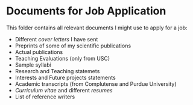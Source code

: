 # Documents for Job Application #

This folder contains all relevant documents I might use to apply for a job:
+ Different *cover letters* I have sent
+ Preprints of some of my scientific publications
+ Actual publications
+ Teaching Evaluations (only from USC)
+ Sample syllabi
+ Research and Teaching statemets
+ Interests and Future projects statements
+ Academic transcripts (from Complutense and Purdue University)
+ *Curriculum vitae* and different *resumes* 
+ List of reference writers 
